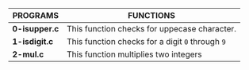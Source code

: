 |**PROGRAMS**		|**FUNCTIONS**									|
|-----------------------|-------------------------------------------------------------------------------|
|**0-isupper.c**	|This function checks for uppecase character.					|
|**1-isdigit.c**	|This function checks for a digit ```0``` through ```9```			|
|**2-mul.c**		|This function multiplies two integers						|

